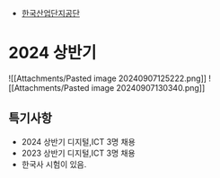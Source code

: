 - [한국산업단지공단](https://www.kicox.or.kr/user/bbs/BD_selectBbsList.do?q_bbsCode=1019)
# 2024 상반기
![[Attachments/Pasted image 20240907125222.png]]
![[Attachments/Pasted image 20240907130340.png]]

## 특기사항
- 2024 상반기 디지털,ICT 3명 채용
- 2023 상반기 디지털,ICT 3명 채용
- 한국사 시험이 있음.